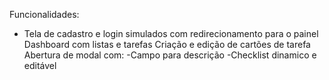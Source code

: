 Funcionalidades:
- Tela de cadastro e login simulados com redirecionamento para o painel 
Dashboard com listas e tarefas
Criação e edição de cartões de tarefa
Abertura de modal com:
-Campo para descrição
-Checklist dinamico e editável 
